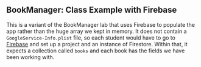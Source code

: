 BookManager: Class Example with Firebase
---

This is a variant of the BookManager lab that uses Firebase to populate the app rather than the huge array we kept in memory.  It does not contain a `GoogleService-Info.plist` file, so each student would have to go to [Firebase](https://firebase.google.com/) and set up a project and an instance of Firestore.  Within that, it expects a collection called `books` and each book has the fields we have been working with.
